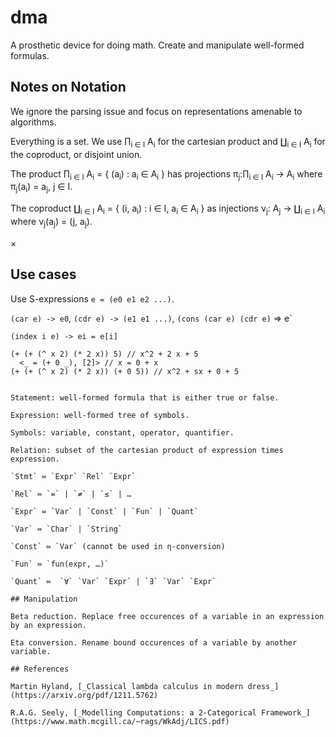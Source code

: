 # dma

A prosthetic device for doing math. Create and manipulate well-formed formulas.

## Notes on Notation

We ignore the parsing issue and focus on representations amenable to algorithms.

Everything is a set. We use ∏<sub>i ∈ I</sub> A<sub>i</sub> for the cartesian product
and ∐<sub>i ∈ I</sub> A<sub>i</sub> for the coproduct, or disjoint union.

The product ∏<sub>i ∈ I</sub> A<sub>i</sub> = { (a<sub>i</sub>) : a<sub>i</sub> ∈ A<sub>i</sub> }
has projections π<sub>j</sub>:∏<sub>i ∈ I</sub> A<sub>i</sub> → A<sub>i</sub> where π<sub>j</sub>(a<sub>i</sub>) = a<sub>j</sub>, j ∈ I.

The coproduct  ∐<sub>i ∈ I</sub> A<sub>i</sub> = { (i, a<sub>i</sub>) : i ∈ I, a<sub>i</sub> ∈ A<sub>i</sub> }
as injections ν<sub>j</sub>: A<sub>j</sub> → ∐<sub>i ∈ I</sub> A<sub>i</sub> where ν<sub>j</sub>(a<sub>j</sub>) = (j, a<sub>j</sub>). 

×

## Use cases

Use S-expressions `e = (e0 e1 e2 ...)`.

`(car e) -> e0`, `(cdr e) -> (e1 e1 ...)`, `(cons (car e) (cdr e)` => e` 

`(index i e) -> ei = e[i]`

```
(+ (+ (^ x 2) (* 2 x)) 5) // x^2 + 2 x + 5
  <_ = (+ 0 _), [2]> // x = 0 + x
(+ (+ (^ x 2) (* 2 x)) (+ 0 5)) // x^2 + sx + 0 + 5


Statement: well-formed formula that is either true or false.

Expression: well-formed tree of symbols.

Symbols: variable, constant, operator, quantifier.

Relation: subset of the cartesian product of expression times expression.

`Stmt` ≔ `Expr` `Rel` `Expr`

`Rel` ≔ `=` | `≠` | `≤` | … 

`Expr` ≔ `Var` | `Const` | `Fun` | `Quant`

`Var` ≔ `Char` | `String`

`Const` ≔ `Var` (cannot be used in η-conversion)

`Fun` ≔ `fun(expr, …)`

`Quant` ≔  `∀` `Var` `Expr` | `∃` `Var` `Expr`

## Manipulation

Beta reduction. Replace free occurences of a variable in an expression by an expression.

Eta conversion. Rename bound occurences of a variable by another variable.

## References

Martin Hyland, [_Classical lambda calculus in modern dress_](https://arxiv.org/pdf/1211.5762)

R.A.G. Seely, [_Modelling Computations: a 2-Categorical Framework_](https://www.math.mcgill.ca/~rags/WkAdj/LICS.pdf)
